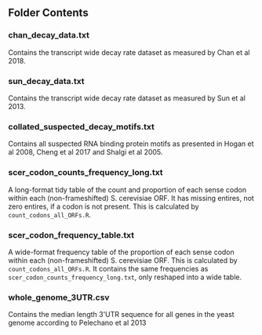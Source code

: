 ## Folder Contents

### chan_decay_data.txt
Contains the transcript wide decay rate dataset as measured by Chan et al 2018.

### sun_decay_data.txt
Contains the transcript wide decay rate dataset as measured by Sun et al 2013.

### collated_suspected_decay_motifs.txt
Contains all suspected RNA binding protein motifs as presented in Hogan et al 2008, Cheng et al 2017 and Shalgi et al 2005.

### scer_codon_counts_frequency_long.txt
A long-format tidy table of the count and proportion of each sense codon within each (non-frameshifted) S. cerevisiae ORF.
It has missing entires, not zero entires, if a codon is not present.
This is calculated by `count_codons_all_ORFs.R`.

### scer_codon_frequency_table.txt
A wide-format frequency table of the proportion of each sense codon within each (non-frameshifted) S. cerevisiae ORF.
This is calculated by `count_codons_all_ORFs.R`.
It contains the same frequencies as `scer_codon_counts_frequency_long.txt`, only reshaped into a wide table.

### whole_genome_3UTR.csv
Contains the median length 3'UTR sequence for all genes in the yeast genome according to Pelechano et al 2013
